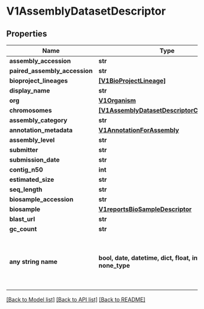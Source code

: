 # V1AssemblyDatasetDescriptor


## Properties
Name | Type | Description | Notes
------------ | ------------- | ------------- | -------------
**assembly_accession** | **str** |  | [optional] 
**paired_assembly_accession** | **str** |  | [optional] 
**bioproject_lineages** | [**[V1BioProjectLineage]**](V1BioProjectLineage.md) |  | [optional] 
**display_name** | **str** |  | [optional] 
**org** | [**V1Organism**](V1Organism.md) |  | [optional] 
**chromosomes** | [**[V1AssemblyDatasetDescriptorChromosome]**](V1AssemblyDatasetDescriptorChromosome.md) |  | [optional] 
**assembly_category** | **str** |  | [optional] 
**annotation_metadata** | [**V1AnnotationForAssembly**](V1AnnotationForAssembly.md) |  | [optional] 
**assembly_level** | **str** |  | [optional] 
**submitter** | **str** |  | [optional] 
**submission_date** | **str** |  | [optional] 
**contig_n50** | **int** |  | [optional] 
**estimated_size** | **str** |  | [optional] 
**seq_length** | **str** |  | [optional] 
**biosample_accession** | **str** |  | [optional] 
**biosample** | [**V1reportsBioSampleDescriptor**](V1reportsBioSampleDescriptor.md) |  | [optional] 
**blast_url** | **str** |  | [optional] 
**gc_count** | **str** |  | [optional] 
**any string name** | **bool, date, datetime, dict, float, int, list, str, none_type** | any string name can be used but the value must be the correct type | [optional]

[[Back to Model list]](../README.md#documentation-for-models) [[Back to API list]](../README.md#documentation-for-api-endpoints) [[Back to README]](../README.md)


